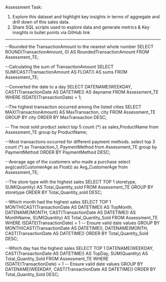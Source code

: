 Assessment Task: 
1. Explore this dataset and highlight key insights in terms of aggregate and drill 
down of this sales data. 
2. Share SQL scripts used to explore data and generate metrics & Key insights 
in bullet points via GitHub link 
----------------------------------------------------------------------------------------------------------------------------


--Rounded the TransactionAmount to the nearest whole number
SELECT ROUND(TransactionAmount, 0) AS RoundedTransactionAmount 
FROM Assessment_TE;


--Calculating the sum of TransactionAmount
SELECT SUM(CAST(TransactionAmount AS FLOAT)) AS sums 
FROM Assessment_TE;


--Converted the date to a day
SELECT DATENAME(WEEKDAY, CAST(TransactionDate AS DATETIME)) AS dayname 
FROM Assessment_TE 
WHERE ISDATE(TransactionDate) = 1;


--The highest transaction occurred among the listed cities
SELECT MAX(TransactionAmount) AS MaxTransaction, city 
FROM Assessment_TE 
GROUP BY city 
ORDER BY MaxTransaction DESC;


-- The most sold product
select top 5 count (*) as sales,ProductName from Assessment_TE
group by ProductName;


--Most transactions occurred for different payment methods.
select top 3 count (*) as Transaction_1, PaymentMethod from Assessment_TE
group by PaymentMethod 
ORDER BY PaymentMethod DESC;


--Average age of the customers who made a purchase
select avg(cast(CustomerAge as Float)) as Avg_CustomerAge from Assessment_TE;


--The store type with the highest sales
SELECT TOP 1 storetype, SUM(Quantity) AS Total_Quantity_sold 
FROM Assessment_TE 
GROUP BY storetype 
ORDER BY Total_Quantity_sold DESC;


--Which month had the highest sales
SELECT TOP 1 
    MONTH(CAST(TransactionDate AS DATETIME)) AS TopMonth, 
    DATENAME(MONTH, CAST(TransactionDate AS DATETIME)) AS MonthName, 
    SUM(Quantity) AS Total_Quantity_Sold
FROM Assessment_TE
WHERE ISDATE(TransactionDate) = 1  -- Ensure valid date values
GROUP BY MONTH(CAST(TransactionDate AS DATETIME)), DATENAME(MONTH, CAST(TransactionDate AS DATETIME))
ORDER BY Total_Quantity_Sold DESC;


--Which day has the highest sales
SELECT TOP 1 
    DATENAME(WEEKDAY, CAST(TransactionDate AS DATETIME)) AS TopDay, 
    SUM(Quantity) AS Total_Quantity_Sold
FROM Assessment_TE
WHERE ISDATE(TransactionDate) = 1  -- Ensure valid date values
GROUP BY DATENAME(WEEKDAY, CAST(TransactionDate AS DATETIME))
ORDER BY Total_Quantity_Sold DESC;
